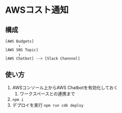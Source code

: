 # AWSコスト通知

## 構成

```
[AWS Budgets] 
      ↓
[AWS SNS Topic]
      ↓
[AWS Chatbot] --> [Slack Channnel]
```

## 使い方

1. AWSコンソール上からAWS Chatbotを有効化しておく
    1. ワークスペースとの連携まで
2. `npm i`
3. デプロイを実行 `npm run cdk deploy`
